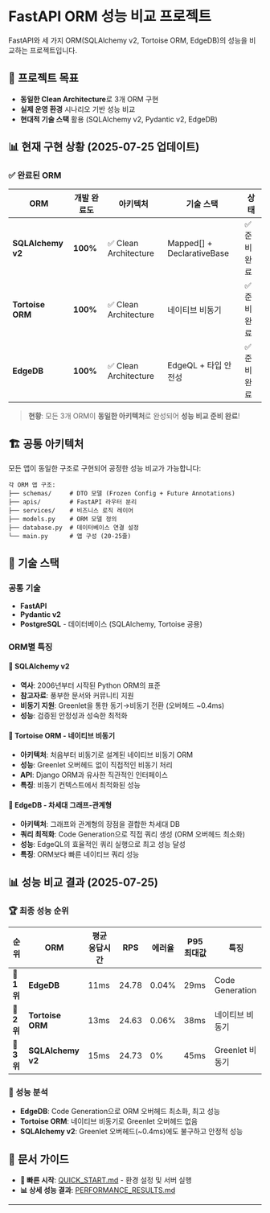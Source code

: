 # FastAPI ORM 성능 비교 프로젝트

FastAPI와 세 가지 ORM(SQLAlchemy v2, Tortoise ORM, EdgeDB)의 성능을 비교하는 프로젝트입니다.

## 🎯 **프로젝트 목표**

- **동일한 Clean Architecture**로 3개 ORM 구현
- **실제 운영 환경** 시나리오 기반 성능 비교
- **현대적 기술 스택** 활용 (SQLAlchemy v2, Pydantic v2, EdgeDB)

## 📊 **현재 구현 상황** (2025-07-25 업데이트)

### ✅ **완료된 ORM**

| ORM | 개발 완료도 | 아키텍처 | 기술 스택 | 상태 |
|-----|-------------|----------|-----------|------|
| **SQLAlchemy v2** | **100%** | ✅ Clean Architecture | Mapped[] + DeclarativeBase | ✅ 준비 완료 |
| **Tortoise ORM** | **100%** | ✅ Clean Architecture | 네이티브 비동기 | ✅ 준비 완료 |
| **EdgeDB** | **100%** | ✅ Clean Architecture | EdgeQL + 타입 안전성 | ✅ 준비 완료 |

> **현황**: 모든 3개 ORM이 **동일한 아키텍처**로 완성되어 **성능 비교 준비 완료**!

## 🏗️ **공통 아키텍처**

모든 앱이 동일한 구조로 구현되어 공정한 성능 비교가 가능합니다:

```
각 ORM 앱 구조:
├── schemas/     # DTO 모델 (Frozen Config + Future Annotations)
├── apis/        # FastAPI 라우터 분리
├── services/    # 비즈니스 로직 레이어
├── models.py    # ORM 모델 정의
├── database.py  # 데이터베이스 연결 설정
└── main.py      # 앱 구성 (20-25줄)
```

## 🚀 **기술 스택**

### **공통 기술**
- **FastAPI**
- **Pydantic v2**
- **PostgreSQL** - 데이터베이스 (SQLAlchemy, Tortoise 공용)


### **ORM별 특징**

#### **🥉 SQLAlchemy v2**
- **역사**: 2006년부터 시작된 Python ORM의 표준
- **참고자료**: 풍부한 문서와 커뮤니티 지원
- **비동기 지원**: Greenlet을 통한 동기→비동기 전환 (오버헤드 ~0.4ms)
- **성능**: 검증된 안정성과 성숙한 최적화

#### **🥈 Tortoise ORM** - 네이티브 비동기
- **아키텍처**: 처음부터 비동기로 설계된 네이티브 비동기 ORM
- **성능**: Greenlet 오버헤드 없이 직접적인 비동기 처리
- **API**: Django ORM과 유사한 직관적인 인터페이스
- **특징**: 비동기 컨텍스트에서 최적화된 성능

#### **🥇 EdgeDB** - 차세대 그래프-관계형
- **아키텍처**: 그래프와 관계형의 장점을 결합한 차세대 DB
- **쿼리 최적화**: Code Generation으로 직접 쿼리 생성 (ORM 오버헤드 최소화)
- **성능**: EdgeQL의 효율적인 쿼리 실행으로 최고 성능 달성
- **특징**: ORM보다 빠른 네이티브 쿼리 성능

## 📊 **성능 비교 결과** (2025-07-25)

### **🏆 최종 성능 순위**

| 순위 | ORM | 평균 응답시간 | RPS | 에러율 | P95 최대값 | 특징 |
|------|-----|---------------|-----|--------|------------|------|
| 🥇 **1위** | **EdgeDB** | 11ms | 24.78 | 0.04% | 29ms | Code Generation |
| 🥈 **2위** | **Tortoise ORM** | 13ms | 24.63 | 0.06% | 38ms | 네이티브 비동기 |
| 🥉 **3위** | **SQLAlchemy v2** | 15ms | 24.73 | 0% | 45ms | Greenlet 비동기 |

### **🎯 성능 분석**
- **EdgeDB**: Code Generation으로 ORM 오버헤드 최소화, 최고 성능
- **Tortoise ORM**: 네이티브 비동기로 Greenlet 오버헤드 없음
- **SQLAlchemy v2**: Greenlet 오버헤드(~0.4ms)에도 불구하고 안정적 성능

## 📖 **문서 가이드**

- **🚀 빠른 시작**: [QUICK_START.md](QUICK_START.md) - 환경 설정 및 서버 실행
- **📊 상세 성능 결과**: [PERFORMANCE_RESULTS.md](PERFORMANCE_RESULTS.md)

---

